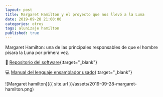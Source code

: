 ```yaml
---
layout: post
title: Margaret Hamilton y el proyecto que nos llevó a la Luna
date: 2019-09-28 21:00:00
categories: otros
tags: alunizaje hamilton
published: true
---
```


Margaret Hamilton: una de las principales responsables de que el hombre pisara la Luna por primera vez.

🚀 [Repositorio del software](https://github.com/chrislgarry/Apollo-11/){:target="_blank"}

💻 [Manual del lenguaje ensamblador usado](http://www.ibiblio.org/apollo/assembly_language_manual.html){:target="_blank"}

![Margaret hamilton]({{ site.url }}/assets/2019-09-28-margaret-hamilton.png)
